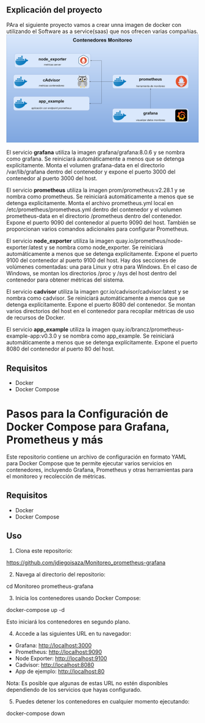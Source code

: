 ## Explicación del proyecto

PAra el siguiente proyecto vamos a crear unna imagen de docker con utilizando el Software as a service(saas) que nos ofrecen varias compañias. ![arquitectura](img/arquitectura-monitoreo.png) 


El servicio **grafana** utiliza la imagen grafana/grafana:8.0.6 y se nombra como grafana. Se reiniciará automáticamente a menos que se detenga explícitamente. Monta el volumen grafana-data en el directorio /var/lib/grafana dentro del contenedor y expone el puerto 3000 del contenedor al puerto 3000 del host.

El servicio **prometheus** utiliza la imagen prom/prometheus:v2.28.1 y se nombra como prometheus. Se reiniciará automáticamente a menos que se detenga explícitamente. Monta el archivo prometheus.yml local en /etc/prometheus/prometheus.yml dentro del contenedor y el volumen prometheus-data en el directorio /prometheus dentro del contenedor. Expone el puerto 9090 del contenedor al puerto 9090 del host. También se proporcionan varios comandos adicionales para configurar Prometheus.

El servicio **node_exporter** utiliza la imagen quay.io/prometheus/node-exporter:latest y se nombra como node_exporter. Se reiniciará automáticamente a menos que se detenga explícitamente. Expone el puerto 9100 del contenedor al puerto 9100 del host. Hay dos secciones de volúmenes comentadas: una para Linux y otra para Windows. En el caso de Windows, se montan los directorios /proc y /sys del host dentro del contenedor para obtener métricas del sistema.

El servicio **cadvisor** utiliza la imagen gcr.io/cadvisor/cadvisor:latest y se nombra como cadvisor. Se reiniciará automáticamente a menos que se detenga explícitamente. Expone el puerto 8080 del contenedor. Se montan varios directorios del host en el contenedor para recopilar métricas de uso de recursos de Docker.

El servicio **app_example** utiliza la imagen quay.io/brancz/prometheus-example-app:v0.3.0 y se nombra como app_example. Se reiniciará automáticamente a menos que se detenga explícitamente. Expone el puerto 8080 del contenedor al puerto 80 del host.

## Requisitos
- Docker
- Docker Compose

# Pasos para la Configuración de Docker Compose para Grafana, Prometheus y más

Este repositorio contiene un archivo de configuración en formato YAML para Docker Compose que te permite ejecutar varios servicios en contenedores, incluyendo Grafana, Prometheus y otras herramientas para el monitoreo y recolección de métricas.

## Requisitos

- Docker
- Docker Compose

## Uso

1. Clona este repositorio:

https://github.com/jdiegoisaza/Monitoreo_prometheus-grafana


2. Navega al directorio del repositorio:

cd Monitoreo prometheus-grafana

3. Inicia los contenedores usando Docker Compose:

docker-compose up -d


Esto iniciará los contenedores en segundo plano.

4. Accede a las siguientes URL en tu navegador:

- Grafana: [http://localhost:3000](http://localhost:3000)
- Prometheus: [http://localhost:9090](http://localhost:9090)
- Node Exporter: [http://localhost:9100](http://localhost:9100)
- Cadvisor: [http://localhost:8080](http://localhost:8080)
- App de ejemplo: [http://localhost:80](http://localhost:80)

Nota: Es posible que algunas de estas URL no estén disponibles dependiendo de los servicios que hayas configurado.

5. Puedes detener los contenedores en cualquier momento ejecutando:

docker-compose down
